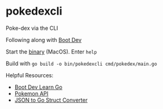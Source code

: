 # pokedexcli

Poke-dex via the CLI

Following along with [Boot Dev](https://youtu.be/8yrmAGcCnKg?si=qpeO5-kzG52h5cW3)

Start the [binary](./bin/pokedexcli) (MacOS).
Enter `help`

Build with `go build -o bin/pokedexcli cmd/pokedex/main.go`

Helpful Resources:

- [Boot Dev Learn Go](https://www.boot.dev/lessons/224252be-adc9-452f-8ed0-0b305b25d0cb)
- [Pokemon API](https://pokeapi.co/docs/v2#info)
- [JSON to Go Struct Converter](https://mholt.github.io/json-to-go/)
